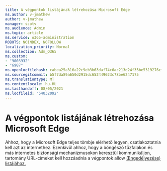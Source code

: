 ```yaml
---
title: A végpontok listájának létrehozása Microsoft Edge
ms.author: v-jmathew
author: v-jmathew
manager: scotv
ms.audience: Admin
ms.topic: article
ms.service: o365-administration
ROBOTS: NOINDEX, NOFOLLOW
localization_priority: Normal
ms.collection: Adm_O365
ms.custom:
- "9003932"
- "6987"
ms.openlocfilehash: cabea25a316a22c9eb3b63daf74c6ac213d24f35be5319276cff641b1d9a27b9
ms.sourcegitcommit: b5f7da89a650d2915dc652449623c78be6247175
ms.translationtype: MT
ms.contentlocale: hu-HU
ms.lasthandoff: 08/05/2021
ms.locfileid: "54032092"
---
```

# <a name="create-an-allow-list-of-endpoints-for-microsoft-edge"></a>A végpontok listájának létrehozása Microsoft Edge

Ahhoz, hogy a Microsoft Edge teljes tömbje elérhető legyen, csatlakoztatnia kell azt az internethez. Ezenkívül ahhoz, hogy a böngésző tűzfalakon és más internetes biztonsági mechanizmusokon keresztül kommunikáljon, tartomány URL-címeket kell hozzáadnia a végpontok allow [(Engedélyezése) listájához.](https://go.microsoft.com/fwlink/?linkid=2135054)
